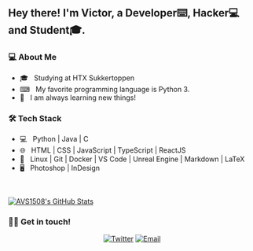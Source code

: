 <h2> Hey there! I'm Victor, a Developer⌨️, Hacker💻 and Student🎓.</h2>

<h3> 💻 About Me </h3>

- 🎓 &nbsp; Studying at HTX Sukkertoppen 
- ⌨ &nbsp; My favorite programming language is Python 3.
- 🌱 &nbsp; I am always learning new things!

<h3>🛠 Tech Stack</h3>

- 💻 &nbsp; Python | Java | C
- 🌐 &nbsp; HTML | CSS | JavaScript | TypeScript | ReactJS
- 🔧 &nbsp; Linux | Git | Docker | VS Code | Unreal Engine | Markdown | LaTeX 
- 🖥 &nbsp; Photoshop | InDesign

<br/>

[![AVS1508's GitHub Stats](https://github-readme-stats.vercel.app/api?username=ViggoGaming&show_icons=true&hide_border=true&hide=issues&count_private=true)](https://github.com/ViggoGaming)

<h3> 🤝🏻 Get in touch! </h3>

<p align="center">
<a href="https://twitter.com/viggo_gaming"><img alt="Twitter" src="https://img.shields.io/badge/twitter-viggo_gaming-blue?style=flat-square&logo=twitter"></a>
<a href="mailto:contact@victorbuch.dk"><img alt="Email" src="https://img.shields.io/badge/Email-contact@victorbuch.dk-blue?style=flat-square&logo=gmail"></a>
</p>
